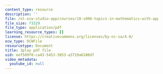 ```yaml
---
content_type: resource
description: ''
file: /ol-ocw-studio-app/courses/18-s096-topics-in-mathematics-with-applications-in-finance-fall-2013/eef589f0ca4354533853a3719a6180d7_9YtmGy-wfE4.pdf
file_size: 73329
file_type: application/pdf
learning_resource_types: []
license: https://creativecommons.org/licenses/by-nc-sa/4.0/
ocw_type: OCWFile
resourcetype: Document
title: 3play pdf file
uid: eef589f0-ca43-5453-3853-a3719a6180d7
video_metadata:
  youtube_id: null
---
```

